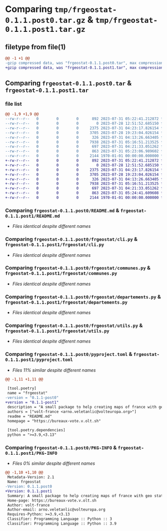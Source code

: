 # Comparing `tmp/frgeostat-0.1.1.post0.tar.gz` & `tmp/frgeostat-0.1.1.post1.tar.gz`

## filetype from file(1)

```diff
@@ -1 +1 @@
-gzip compressed data, was "frgeostat-0.1.1.post0.tar", max compression
+gzip compressed data, was "frgeostat-0.1.1.post1.tar", max compression
```

## Comparing `frgeostat-0.1.1.post0.tar` & `frgeostat-0.1.1.post1.tar`

### file list

```diff
@@ -1,9 +1,9 @@
--rw-r--r--   0        0        0      892 2023-07-31 05:22:41.212872 frgeostat-0.1.1.post0/README.md
--rw-r--r--   0        0        0        0 2023-07-28 12:51:52.685150 frgeostat-0.1.1.post0/frgeostat/__init__.py
--rw-r--r--   0        0        0     2375 2023-07-31 04:23:17.826154 frgeostat-0.1.1.post0/frgeostat/cli.py
--rw-r--r--   0        0        0     3705 2023-07-28 19:23:04.026154 frgeostat-0.1.1.post0/frgeostat/communes.py
--rw-r--r--   0        0        0      326 2023-07-31 04:13:26.663405 frgeostat-0.1.1.post0/frgeostat/config.toml
--rw-r--r--   0        0        0     7938 2023-07-31 05:16:51.213525 frgeostat-0.1.1.post0/frgeostat/departements.py
--rw-r--r--   0        0        0      697 2023-07-31 04:21:33.051262 frgeostat-0.1.1.post0/frgeostat/utils.py
--rw-r--r--   0        0        0      863 2023-07-31 05:23:06.989602 frgeostat-0.1.1.post0/pyproject.toml
--rw-r--r--   0        0        0     2144 1970-01-01 00:00:00.000000 frgeostat-0.1.1.post0/PKG-INFO
+-rw-r--r--   0        0        0      892 2023-07-31 05:22:41.212872 frgeostat-0.1.1.post1/README.md
+-rw-r--r--   0        0        0        0 2023-07-28 12:51:52.685150 frgeostat-0.1.1.post1/frgeostat/__init__.py
+-rw-r--r--   0        0        0     2375 2023-07-31 04:23:17.826154 frgeostat-0.1.1.post1/frgeostat/cli.py
+-rw-r--r--   0        0        0     3705 2023-07-28 19:23:04.026154 frgeostat-0.1.1.post1/frgeostat/communes.py
+-rw-r--r--   0        0        0      326 2023-07-31 04:13:26.663405 frgeostat-0.1.1.post1/frgeostat/config.toml
+-rw-r--r--   0        0        0     7938 2023-07-31 05:16:51.213525 frgeostat-0.1.1.post1/frgeostat/departements.py
+-rw-r--r--   0        0        0      697 2023-07-31 04:21:33.051262 frgeostat-0.1.1.post1/frgeostat/utils.py
+-rw-r--r--   0        0        0      863 2023-07-31 05:24:41.609608 frgeostat-0.1.1.post1/pyproject.toml
+-rw-r--r--   0        0        0     2144 1970-01-01 00:00:00.000000 frgeostat-0.1.1.post1/PKG-INFO
```

### Comparing `frgeostat-0.1.1.post0/README.md` & `frgeostat-0.1.1.post1/README.md`

 * *Files identical despite different names*

### Comparing `frgeostat-0.1.1.post0/frgeostat/cli.py` & `frgeostat-0.1.1.post1/frgeostat/cli.py`

 * *Files identical despite different names*

### Comparing `frgeostat-0.1.1.post0/frgeostat/communes.py` & `frgeostat-0.1.1.post1/frgeostat/communes.py`

 * *Files identical despite different names*

### Comparing `frgeostat-0.1.1.post0/frgeostat/departements.py` & `frgeostat-0.1.1.post1/frgeostat/departements.py`

 * *Files identical despite different names*

### Comparing `frgeostat-0.1.1.post0/frgeostat/utils.py` & `frgeostat-0.1.1.post1/frgeostat/utils.py`

 * *Files identical despite different names*

### Comparing `frgeostat-0.1.1.post0/pyproject.toml` & `frgeostat-0.1.1.post1/pyproject.toml`

 * *Files 11% similar despite different names*

```diff
@@ -1,11 +1,11 @@
 
 [tool.poetry]
 name = "frgeostat"
-version = "0.1.1-post0"
+version = "0.1.1-post1"
 description = "A small package to help creating maps of france with geo statistical data overlays."
 authors = ["volt-france <arno.veletanlic@volteuropa.org>"]
 readme = "README.md"
 homepage = "https://bureaux-vote.v.olt.sh"
 
 [tool.poetry.dependencies]
 python = ">=3.9,<3.13"
```

### Comparing `frgeostat-0.1.1.post0/PKG-INFO` & `frgeostat-0.1.1.post1/PKG-INFO`

 * *Files 0% similar despite different names*

```diff
@@ -1,10 +1,10 @@
 Metadata-Version: 2.1
 Name: frgeostat
-Version: 0.1.1.post0
+Version: 0.1.1.post1
 Summary: A small package to help creating maps of france with geo statistical data overlays.
 Home-page: https://bureaux-vote.v.olt.sh
 Author: volt-france
 Author-email: arno.veletanlic@volteuropa.org
 Requires-Python: >=3.9,<3.13
 Classifier: Programming Language :: Python :: 3
 Classifier: Programming Language :: Python :: 3.9
```

